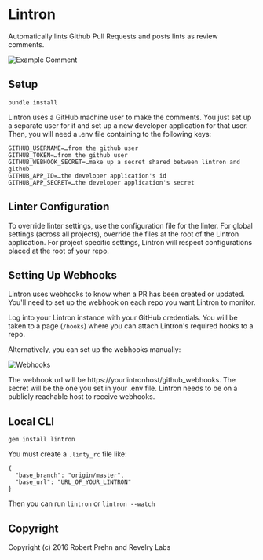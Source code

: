 # Lintron

Automatically lints Github Pull Requests and posts lints as review comments.

![Example Comment](https://raw.githubusercontent.com/prehnRA/lintron/master/example.png)

## Setup

```
bundle install
```

Lintron uses a GitHub machine user to make the comments. You just set up a separate user for it and set up a new developer application for that user. Then, you will need a .env file containing to the following keys:

```
GITHUB_USERNAME=…from the github user
GITHUB_TOKEN=…from the github user
GITHUB_WEBHOOK_SECRET=…make up a secret shared between lintron and github
GITHUB_APP_ID=…the developer application's id
GITHUB_APP_SECRET=…the developer application's secret
```

## Linter Configuration

To override linter settings, use the configuration file for the linter. For global settings (across all projects), override the files at the root of the Lintron application. For project specific settings, Lintron will respect configurations placed at the root of your repo.

## Setting Up Webhooks

Lintron uses webhooks to know when a PR has been created or updated. You'll need to set up the webhook on each repo you want Lintron to monitor.

Log into your Lintron instance with your GitHub credentials. You will be taken to a page (`/hooks`) where you can attach Lintron's required hooks to a repo.

Alternatively, you can set up the webhooks manually:

![Webhooks](https://raw.githubusercontent.com/prehnRA/lintron/master/960px-Webhook3.png)

The webhook url will be https://yourlintronhost/github_webhooks. The secret will be the one you set in your .env file. Lintron needs to be on a publicly reachable host to receive webhooks.


## Local CLI

`gem install lintron`

You must create a `.linty_rc` file like:

```
{
  "base_branch": "origin/master",
  "base_url": "URL_OF_YOUR_LINTRON"
}
```

Then you can run `lintron` or `lintron --watch`

## Copyright

Copyright (c) 2016 Robert Prehn and Revelry Labs
